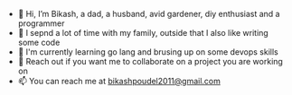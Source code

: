 - 👋  Hi, I’m Bikash, a dad, a husband, avid gardener, diy enthusiast and a programmer
- 👀  I sepnd a lot of time with my family, outside that I also like writing some code
- 🌱  I'm currently learning go lang and brusing up on some devops skills
- 💞️  Reach out if you want me to collaborate on a project you are working on
- 📫  You can reach me at bikashpoudel2011@gmail.com

<!---
bikashpoudel2011/bikashpoudel2011 is a ✨ special ✨ repository because its `README.md` (this file) appears on your GitHub profile.
You can click the Preview link to take a look at your changes.
--->

